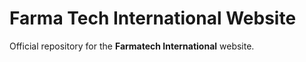 # Farma Tech International Website

Official repository for the **Farmatech International** website.
